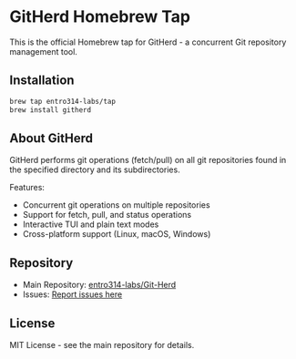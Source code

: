 # GitHerd Homebrew Tap

This is the official Homebrew tap for GitHerd - a concurrent Git repository management tool.

## Installation

```bash
brew tap entro314-labs/tap
brew install githerd
```

## About GitHerd

GitHerd performs git operations (fetch/pull) on all git repositories found in the specified directory and its subdirectories.

Features:
- Concurrent git operations on multiple repositories
- Support for fetch, pull, and status operations
- Interactive TUI and plain text modes
- Cross-platform support (Linux, macOS, Windows)

## Repository

- Main Repository: [entro314-labs/Git-Herd](https://github.com/entro314-labs/Git-Herd)
- Issues: [Report issues here](https://github.com/entro314-labs/Git-Herd/issues)

## License

MIT License - see the main repository for details.